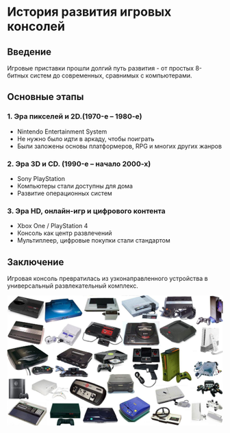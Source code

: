 # История развития игровых консолей

## Введение
Игровые приставки прошли долгий путь развития - от простых 8-битных систем до современных, сравнимых с компьютерами.

## Основные этапы

### 1. Эра пикселей и 2D.(1970-е – 1980-е)
- Nintendo Entertainment System
- Не нужно было идти в аркаду, чтобы поиграть
- Были заложены основы платформеров, RPG и многих других жанров

### 2. Эра 3D и CD. (1990-е – начало 2000-х)
- Sony PlayStation
- Компьютеры стали доступны для дома
- Развитие операционных систем

### 3. Эра HD, онлайн-игр и цифрового контента
- Xbox One / PlayStation 4
- Консоль как центр развлечений
- Мультиплеер, цифровые покупки стали стандартом

## Заключение
Игровая консоль превратилась из узконаправленного устройства в универсальный развлекательный комплекс.

![Эволюция игровых консолей](images/console-evolution.jpg)
